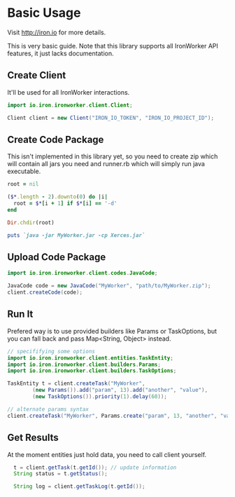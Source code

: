 # Basic Usage

Visit http://iron.io for more details.

This is very basic guide. Note that this library supports all IronWorker API features, it just lacks documentation. 

## Create Client

It'll be used for all IronWorker interactions.

```java
import io.iron.ironworker.client.Client;

Client client = new Client("IRON_IO_TOKEN", "IRON_IO_PROJECT_ID");
```

## Create Code Package

This isn't implemented in this library yet, so you need to create zip which will contain all jars you need and runner.rb which will simply run java executable.

```ruby
root = nil

($*.length - 2).downto(0) do |i|
  root = $*[i + 1] if $*[i] == '-d'
end

Dir.chdir(root)

puts `java -jar MyWorker.jar -cp Xerces.jar`

```

## Upload Code Package

```java
import io.iron.ironworker.client.codes.JavaCode;

JavaCode code = new JavaCode("MyWorker", "path/to/MyWorker.zip");
client.createCode(code);
```

## Run It

Prefered way is to use provided builders like Params or TaskOptions, but you can fall back and pass Map<String, Object> instead.

```java
// specififying some options
import io.iron.ironworker.client.entities.TaskEntity;
import io.iron.ironworker.client.builders.Params;
import io.iron.ironworker.client.builders.TaskOptions;

TaskEntity t = client.createTask("MyWorker",
        (new Params()).add("param", 13).add("another", "value"),
        (new TaskOptions()).priority(1).delay(60));

// alternate params syntax
client.createTask("MyWorker", Params.create("param", 13, "another", "value"));
```

## Get Results

At the moment entities just hold data, you need to call client yourself.

```java
  t = client.getTask(t.getId()); // update information
  String status = t.getStatus();

  String log = client.getTaskLog(t.getId()); 
```
